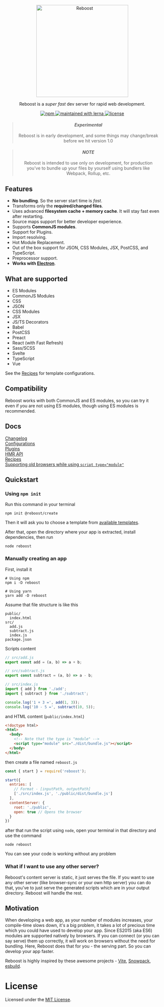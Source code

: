 <p align="center">
  <img
    src="https://user-images.githubusercontent.com/44255990/87241868-d941a680-c444-11ea-8dbb-8abc674f3911.png"
    alt="Reboost"
    width="300">
</p>
<p align="center">Reboost is a <i>super fast</i> dev server for rapid web development.</p>

<p align="center">
  <a href="https://www.npmjs.com/package/reboost">
    <img alt="npm" src="https://img.shields.io/npm/v/reboost?style=flat-square">
  </a>
  <a href="https://lerna.js.org">
    <img alt="maintained with lerna" src="https://img.shields.io/badge/maintained%20with-lerna-cc00ff?style=flat-square">
  </a>
  <a href="https://github.com/sarsamurmu/reboost/blob/primary/LICENSE">
    <img alt="license" src="https://img.shields.io/npm/l/reboost?style=flat-square">
  </a>
</p>

<blockquote align="center">
  <h4><i><b>Experimental</b></i></h4>
  Reboost is in early development, and some things may change/break before we hit version 1.0
</blockquote>

<blockquote align="center">
  <h4><i><b>NOTE</b></i></h4>
  Reboost is intended to use only on development, for production you've to 
  bundle up your files by yourself using bundlers like Webpack, Rollup, etc.
</blockquote>

## Features
- **No bundling**. So the server start time is *fast*.
- Transforms only the **required/changed files**.
- Uses advanced **filesystem cache + memory cache**. It will stay fast even after restarting.
- Source maps support for better developer experience.
- Supports **CommonJS modules**.
- Support for Plugins.
- Import resolving.
- Hot Module Replacement.
- Out of the box support for JSON, CSS Modules, JSX, PostCSS, and TypeScript.
- Preprocessor support.
- **Works with [Electron](https://www.electronjs.org/)**.

## What are supported
- ES Modules
- CommonJS Modules
- CSS
- JSON
- CSS Modules
- JSX
- JS/TS Decorators
- Babel
- PostCSS
- Preact
- React (with Fast Refresh)
- Sass/SCSS
- Svelte
- TypeScript
- Vue

See the [Recipes](/docs/recipes.md) for template configurations.

## Compatibility
Reboost works with both CommonJS and ES modules, so you can try it even
if you are not using ES modules, though using ES modules is recommended.

## Docs
[Changelog](/CHANGELOG.md)\
[Configurations](/docs/configurations.md)\
[Plugins](/docs/plugins.md)\
[HMR API](/docs/hmr.md)\
[Recipes](/docs/recipes.md)\
[Supporting old browsers while using `script type="module"`](/docs/supporting-old-browsers.md)

## Quickstart
### Using `npm init`
Run this command in your terminal
```shell
npm init @reboost/create
```
Then it will ask you to choose a template from
[available templates](/packages/create-app/README.md#available-templates).

After that, open the directory where your app is extracted, install dependencies,
then run
```shell
node reboost
```
### Manually creating an app
First, install it
```shell
# Using npm
npm i -D reboost

# Using yarn
yarn add -D reboost
```
Assume that file structure is like this
```
public/
  index.html
src/
  add.js
  subtract.js
  index.js
package.json
```
Scripts content
```js
// src/add.js
export const add = (a, b) => a + b;

// src/subtract.js
export const subtract = (a, b) => a - b;

// src/index.js
import { add } from './add';
import { subtract } from './subtract';

console.log('1 + 3 =', add(1, 3));
console.log('10 - 5 =', subtract(10, 5));
```
and HTML content (`public/index.html`)
```html
<!doctype html>
<html>
  <body>
    <!-- Note that the type is "module" -->
    <script type="module" src="./dist/bundle.js"></script>
  </body>
</html>
```

then create a file named `reboost.js`
```js
const { start } = require('reboost');

start({
  entries: [
    // Format - [inputPath, outputPath]
    ['./src/index.js', './public/dist/bundle.js']
  ],
  contentServer: {
    root: './public',
    open: true // Opens the browser
  }
})
```
after that run the script using `node`, open your terminal in that directory and use the command
```shell
node reboost
```
You can see your code is working without any problem

### What if I want to use any other server?
Reboost's content server is static, it just serves the file. If you want
to use any other server (like browser-sync or your own http server) you can do that,
you've to just serve the generated scripts which are in your output directory.
Reboost will handle the rest.

## Motivation
When developing a web app, as your number of modules increases,
your compile-time slows down, it's a big problem, it takes a lot of precious
time which you could have used to develop your app. Since ES2015 (aka ES6) modules
are supported natively by browsers. If you can connect (or you can say serve) them
up correctly, it will work on browsers without the need for bundling. Here, Reboost
does that for you - the serving part. So you can develop your app faster.

Reboost is highly inspired by these awesome projects - [Vite](https://github.com/vitejs/vite),
[Snowpack](https://github.com/pikapkg/snowpack), [esbuild](https://github.com/evanw/esbuild).

# License
Licensed under the [MIT License](/LICENSE).
